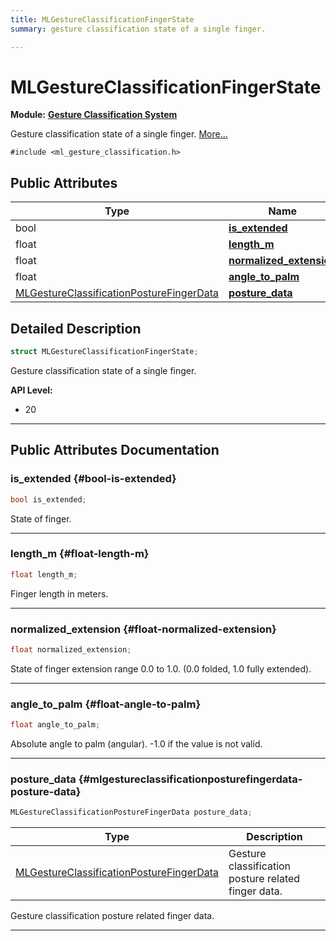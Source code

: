 ```yaml
---
title: MLGestureClassificationFingerState
summary: gesture classification state of a single finger. 

---
```


# MLGestureClassificationFingerState

**Module:** **[Gesture Classification System](/versioned_docs/version-22-Mar-2023/api-ref/api/Modules/group___gesture_classification/group___gesture_classification.md)**



Gesture classification state of a single finger.  [More...](#detailed-description)


`#include <ml_gesture_classification.h>`

## Public Attributes

| Type           | Name           |
| -------------- | -------------- |
| bool | **[is_extended](/versioned_docs/version-22-Mar-2023/api-ref/api/Modules/group___gesture_classification/struct_m_l_gesture_classification_finger_state.md#bool-is-extended)**  |
| float | **[length_m](/versioned_docs/version-22-Mar-2023/api-ref/api/Modules/group___gesture_classification/struct_m_l_gesture_classification_finger_state.md#float-length-m)**  |
| float | **[normalized_extension](/versioned_docs/version-22-Mar-2023/api-ref/api/Modules/group___gesture_classification/struct_m_l_gesture_classification_finger_state.md#float-normalized-extension)**  |
| float | **[angle_to_palm](/versioned_docs/version-22-Mar-2023/api-ref/api/Modules/group___gesture_classification/struct_m_l_gesture_classification_finger_state.md#float-angle-to-palm)**  |
| [MLGestureClassificationPostureFingerData](/versioned_docs/version-22-Mar-2023/api-ref/api/Modules/group___gesture_classification/struct_m_l_gesture_classification_posture_finger_data.md) | **[posture_data](/versioned_docs/version-22-Mar-2023/api-ref/api/Modules/group___gesture_classification/struct_m_l_gesture_classification_finger_state.md#mlgestureclassificationposturefingerdata-posture-data)**  |

## Detailed Description

```cpp
struct MLGestureClassificationFingerState;
```

Gesture classification state of a single finger. 




**API Level:**
  * 20 




-----------
## Public Attributes Documentation

### is_extended {#bool-is-extended}

```cpp
bool is_extended;
```


State of finger. 





-----------

### length_m {#float-length-m}

```cpp
float length_m;
```


Finger length in meters. 





-----------

### normalized_extension {#float-normalized-extension}

```cpp
float normalized_extension;
```


State of finger extension range 0.0 to 1.0. (0.0 folded, 1.0 fully extended). 





-----------

### angle_to_palm {#float-angle-to-palm}

```cpp
float angle_to_palm;
```


Absolute angle to palm (angular). -1.0 if the value is not valid. 





-----------

### posture_data {#mlgestureclassificationposturefingerdata-posture-data}

```cpp
MLGestureClassificationPostureFingerData posture_data;
```



| Type | Description |
|--|--|
| [MLGestureClassificationPostureFingerData](/versioned_docs/version-22-Mar-2023/api-ref/api/Modules/group___gesture_classification/struct_m_l_gesture_classification_posture_finger_data.md) | Gesture classification posture related finger data.  |


Gesture classification posture related finger data. 





-----------


